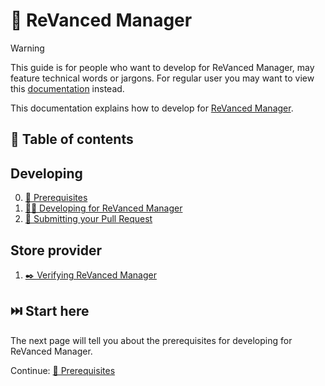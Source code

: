 # 💊 ReVanced Manager

> [!WARNING]
> This guide is for people who want to develop for ReVanced Manager, may feature technical words or jargons.
> For regular user you may want to view this [documentation](/docs/README.md) instead.

This documentation explains how to develop for [ReVanced Manager](https://github.com/ReVanced/revanced-manager).

## 📖 Table of contents

## Developing

0. [💼 Prerequisites](0_prerequisites.md)
1. [🧑‍💻 Developing for ReVanced Manager](1_developing.md)
2. [🎉 Submitting your Pull Request](2_submitting.md)

## Store provider

1. [✒️ Verifying ReVanced Manager](3_verifying.md)

## ⏭️ Start here

The next page will tell you about the prerequisites for developing for ReVanced Manager.

Continue: [💼 Prerequisites](0_prerequisites.md)

